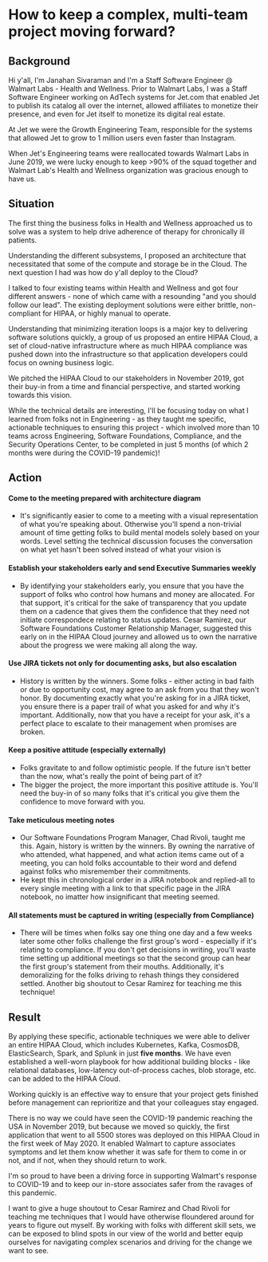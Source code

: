 # How to keep a complex, multi-team project moving forward?

## Background 
Hi y'all, I'm Janahan Sivaraman and I'm a Staff Software Engineer
@ Walmart Labs - Health and Wellness. Prior to Walmart Labs, I was a Staff
Software Engineer working on AdTech systems for Jet.com that enabled Jet to
publish its catalog all over the internet, allowed affiliates to monetize their
presence, and even for Jet itself to monetize its digital real estate.

At Jet we were the Growth Engineering Team, responsible for the systems that
allowed Jet to grow to 1 million users even faster than Instagram. 

When Jet's Engineering teams were reallocated towards Walmart Labs in June 2019,
we were lucky enough to keep >90% of the squad together and Walmart Lab's Health
and Wellness organization was gracious enough to have us.

## Situation
The first thing the business folks in Health and Wellness approached us to solve
was a system to help drive adherence of therapy for chronically ill patients. 

Understanding the different subsystems, I proposed an architecture that
necessitated that some of the compute and storage be in the Cloud. The next
question I had was how do y'all deploy to the Cloud?

I talked to four existing teams within Health and Wellness and got four
different answers - none of which came with a resounding "and you should follow
our lead". The existing deployment solutions were either brittle, non-compliant
for HIPAA, or highly manual to operate.

Understanding that minimizing iteration loops is a major key to delivering software
solutions quickly, a group of us proposed an entire HIPAA Cloud, a set of cloud-native
infrastructure where as much HIPAA compliance was pushed down into the
infrastructure so that application developers could focus on owning business
logic. 

We pitched the HIPAA Cloud to our stakeholders in November 2019, got their
buy-in from a time and financial perspective, and started working towards this
vision.

While the technical details are interesting, I'll be focusing today on what I
learned from folks not in Engineering - as they taught me specific, actionable
techniques to ensuring this project - which involved more than 10 teams across
Engineering, Software Foundations, Compliance, and the Security Operations
Center, to be completed in just 5 months (of which 2 months were during the
COVID-19 pandemic)!

## Action
#### Come to the meeting prepared with architecture diagram
  * It's significantly easier to come to a meeting with a visual representation
  of what you're speaking about. Otherwise you'll spend a non-trivial amount of
  time getting folks to build mental models solely based on your words. Level
  setting the technical discussion focuses the conversation on what yet hasn't
  been solved instead of what your vision is
#### Establish your stakeholders early and send Executive Summaries weekly
  * By identifying your stakeholders early, you ensure that you have the support
  of folks who control how humans and money are allocated. For that support,
  it's critical for the sake of transparency that you update them on a cadence
  that gives them the confidence that they need not initiate correspondece
  relating to status updates. Cesar Ramirez, our Software Foundations Customer
  Relationship Manager, suggested this early on in the HIPAA Cloud journey and
  allowed us to own the narrative about the progress we were making all along 
  the way. 
#### Use JIRA tickets not only for documenting asks, but also escalation 
  * History is written by the winners. Some folks - either acting in bad faith
  or due to opportunity cost, may agree to an ask from you that they won't
  honor. By documenting exactly what you're asking for in a JIRA ticket, you
  ensure there is a paper trail of what you asked for and why it's important.
  Additionally, now that you have a receipt for your ask, it's a perfect place
  to escalate to their management when promises are broken. 
#### Keep a positive attitude (especially externally) 
  * Folks gravitate to and follow optimistic people. If the future isn't better
  than the now, what's really the point of being part of it? 
  * The bigger the project, the more important this positive attitude is. You'll
  need the buy-in of so many folks that it's critical you give them the
  confidence to move forward with you.
#### Take meticulous meeting notes
  * Our Software Foundations Program Manager, Chad Rivoli,
  taught me this. Again, history is written by the winners. By owning the
  narrative of who attended, what happened, and what action items came out of a
  meeting, you can hold folks accountable to their word and defend against folks
  who misremember their commitments.
  * He kept this in chronological order in a JIRA notebook and replied-all to
  every single meeting with a link to that specific page in the JIRA notebook,
  no imatter how insignificant that meeting seemed.
#### All statements must be captured in writing (especially from Compliance)
  * There will be times when folks say one thing one day and a few weeks later
  some other folks challenge the first group's word - especially if it's
  relating to compliance. If you don't get decisions in writing, you'll waste
  time setting up additional meetings so that the second group can hear the
  first group's statement from their mouths. Additionally, it's demoralizing for
  the folks driving to rehash things they considered settled. Another big
  shoutout to Cesar Ramirez for teaching me this technique!

## Result
By applying these specific, actionable techniques we were able to deliver an
entire HIPAA Cloud, which includes Kubernetes, Kafka, CosmosDB, ElasticSearch,
Spark, and Splunk in just **five months**. We have even established a well-worn
playbook for how additional building blocks - like relational databases,
low-latency out-of-process caches, blob storage, etc. can be added to the
HIPAA Cloud.

Working quickly is an effective way to ensure that your project gets finished before
management can reprioritize and that your colleagues stay engaged. 

There is no way we could have seen the COVID-19 pandemic reaching the USA in
November 2019, but because we moved so quickly, the first application that went
to all 5500 stores was deployed on this HIPAA Cloud in the first week of May
2020. It enabled Walmart to capture associates symptoms and let them know
whether it was safe for them to come in or not, and if not, when they should
return to work.

I'm so proud to have been a driving force in supporting Walmart's response to
COVID-19 and to keep our in-store associates safer from the ravages of this
pandemic.

I want to give a huge shoutout to Cesar Ramirez and Chad Rivoli for teaching me
techniques that I would have otherwise floundered around for years to figure out
myself. By working with folks with different skill sets, we can be exposed to
blind spots in our view of the world and better equip ourselves for navigating
complex scenarios and driving for the change we want to see.
